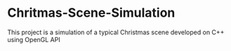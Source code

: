 # Chritmas-Scene-Simulation
This project is a simulation of a typical Christmas scene developed on C++ using OpenGL API
